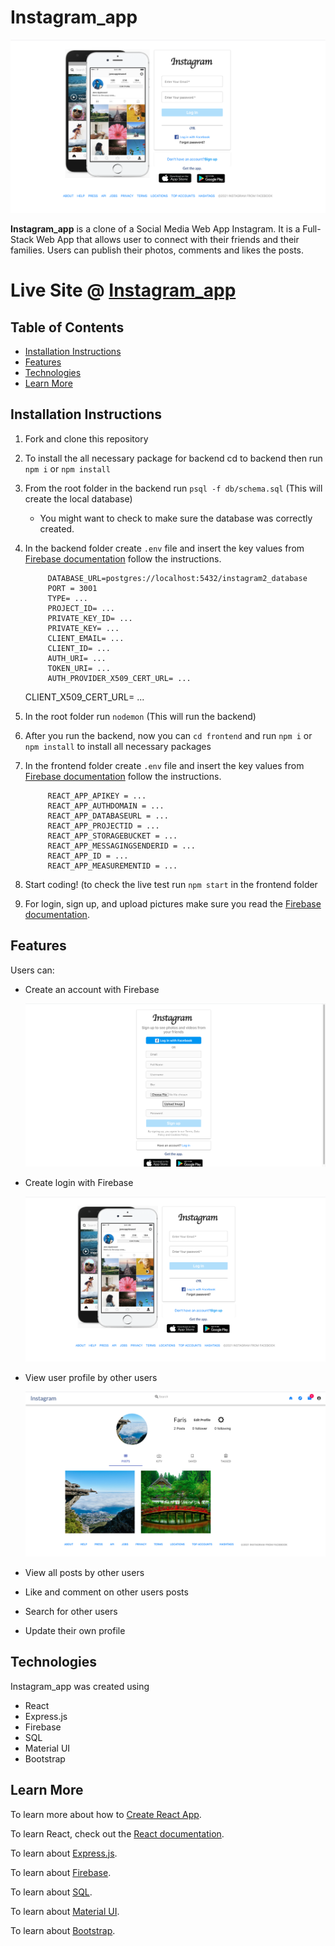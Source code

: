 # Instagram_app

![Instagram_app](.doc/../docs/login.png)

**Instagram_app** is a clone of a Social Media Web App Instagram. It is a Full-Stack Web App that allows user to connect with their friends and their families. Users can publish their photos, comments and likes the posts.

# Live Site @ [Instagram_app](https://sihame-instagram-clone.netlify.app)

## Table of Contents

  - [Installation Instructions](#installation-instructions)
  - [Features](#features)
  - [Technologies](#technologies)
  - [Learn More](#learn-more)

## Installation Instructions

1. Fork and clone this repository
2. To install the all necessary package for backend cd to backend then run `npm i` or `npm install `
3. From the root folder in the backend run `psql -f db/schema.sql` (This will create the local database)
   - You might want to check to make sure the database was correctly created.
4. In the backend folder create `.env` file and insert the key values from [Firebase documentation](https://firebase.google.com/) follow the instructions.
   
            DATABASE_URL=postgres://localhost:5432/instagram2_database
            PORT = 3001
            TYPE= ...
            PROJECT_ID= ...
            PRIVATE_KEY_ID= ...
            PRIVATE_KEY= ...
            CLIENT_EMAIL= ...
            CLIENT_ID= ...
            AUTH_URI= ...
            TOKEN_URI= ...
            AUTH_PROVIDER_X509_CERT_URL= ...
   CLIENT_X509_CERT_URL= ...

5. In the root folder run `nodemon` (This will run the backend)
6. After you run the backend, now you can `cd frontend` and run `npm i` or `npm install` to install all necessary packages
7. In the frontend folder create `.env` file and insert the key values from [Firebase documentation](https://firebase.google.com/) follow the instructions.
   
            REACT_APP_APIKEY = ...
            REACT_APP_AUTHDOMAIN = ...
            REACT_APP_DATABASEURL = ...
            REACT_APP_PROJECTID = ...
            REACT_APP_STORAGEBUCKET = ...
            REACT_APP_MESSAGINGSENDERID = ...
            REACT_APP_ID = ...
            REACT_APP_MEASUREMENTID = ...
            
1. Start coding! (to check the live test run `npm start` in the frontend folder
2.  For login, sign up, and upload pictures make sure you read the [Firebase documentation](https://firebase.google.com/).

## Features

Users can:

- Create an account with Firebase 
  
   ![Create an account](./docs/signUp.png ) 
- Create login with Firebase
 
   ![login](./docs/login.png) 
- View user profile by other users 

   ![profile](./docs/userProfile.png) 

- View all posts by other users
- Like and comment on other users posts
- Search for other users
- Update their own profile

## Technologies

Instagram_app was created using

- React
- Express.js
- Firebase
- SQL
- Material UI
- Bootstrap

## Learn More

To learn more about how to [Create React App](https://facebook.github.io/create-react-app/docs/getting-started).

To learn React, check out the [React documentation](https://reactjs.org/).

To learn about [Express.js](https://www.guru99.com/node-js-express.html).

To learn about [Firebase](https://firebase.google.com/).

To learn about [SQL](https://www.postgresql.org/docs/current/index.html).

To learn about [Material UI](https://material-ui.com/).

To learn about [Bootstrap](https://react-bootstrap.github.io/).
